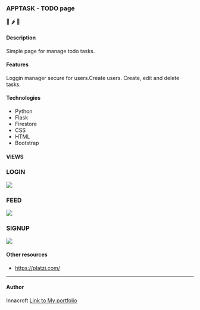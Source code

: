 ### APPTASK - TODO page
📝 🌶️  🐍

#### Description
Simple page for manage todo tasks.

#### Features
Loggin manager secure for users.Create users.
Create, edit and delete tasks.
#### Technologies
- Python
- Flask
- Firestore
- CSS
- HTML
- Bootstrap

#### VIEWS

### LOGIN
![](https://github.com/innacroft/flask/blob/master/app/static/images/login.PNG)
### FEED
![](https://github.com/innacroft/flask/blob/master/app/static/images/feed.png)
### SIGNUP
![](https://github.com/innacroft/flask/blob/master/app/static/images/signup.PNG)

#### Other resources
- https://platzi.com/

------------

#### Author
Innacroft
[Link to My portfolio](https://innacroft.github.io/portfolio/)
